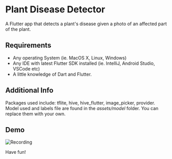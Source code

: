 # Plant Disease Detector
A Flutter app that detects a plant's disease given a photo of an affected part of the plant.

## Requirements
- Any operating System (ie. MacOS X, Linux, Windows)
- Any IDE with latest Flutter SDK installed (ie. IntelliJ, Android Studio, VSCode etc)
- A little knowledge of Dart and Flutter.

## Additional Info
Packages used include: tflite, hive, hive_flutter, image_picker, provider.
Model used and labels file are found in the <i>assets/model</i> folder. You can replace them with your own.

## Demo

![Recording](plant_disease_detector.gif)

Have fun!
